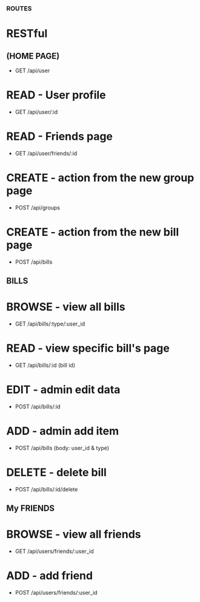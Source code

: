 ### ROUTES

# RESTful

## (HOME PAGE)
* GET /api/user

# READ - User profile
* GET /api/user/:id

# READ - Friends page
* GET /api/user/friends/:id

# CREATE - action from the new group page
* POST /api/groups

# CREATE - action from the new bill page
* POST /api/bills


## BILLS

# BROWSE - view all bills
* GET /api/bills/:type/:user_id

# READ - view specific bill's page
* GET /api/bills/:id (bill id)

# EDIT - admin edit data 
* POST /api/bills/:id

# ADD - admin add item
* POST /api/bills (body: user_id & type)

# DELETE - delete bill
* POST /api/bills/:id/delete


## My FRIENDS

# BROWSE - view all friends 
* GET /api/users/friends/:user_id

# ADD - add friend
* POST /api/users/friends/:user_id
